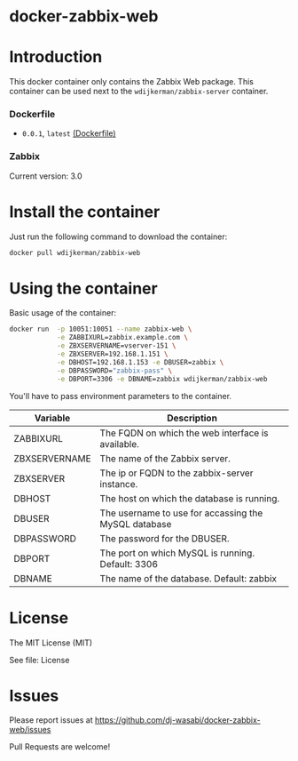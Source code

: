# docker-zabbix-web

# Introduction

This docker container only contains the Zabbix Web package. This container can be used next to the `wdijkerman/zabbix-server` container.

### Dockerfile
- `0.0.1`, `latest` [(Dockerfile)](https://github.com/dj-wasabi/docker-zabbix-web/blob/master/Dockerfile)

### Zabbix

Current version: 3.0

# Install the container

Just run the following command to download the container:

```bash
docker pull wdijkerman/zabbix-web
```

# Using the container

Basic usage of the container:

```bash
docker run  -p 10051:10051 --name zabbix-web \
            -e ZABBIXURL=zabbix.example.com \
            -e ZBXSERVERNAME=vserver-151 \
            -e ZBXSERVER=192.168.1.151 \
            -e DBHOST=192.168.1.153 -e DBUSER=zabbix \
            -e DBPASSWORD="zabbix-pass" \
            -e DBPORT=3306 -e DBNAME=zabbix wdijkerman/zabbix-web
```

You'll have to pass environment parameters to the container. 

| Variable      | Description|
| --------------|-------------|
| ZABBIXURL     | The FQDN on which the web interface is available.|
| ZBXSERVERNAME | The name of the Zabbix server.|
| ZBXSERVER     | The ip or FQDN to the zabbix-server instance.|
| DBHOST        | The host on which the database is running. |
| DBUSER        | The username to use for accassing the MySQL database|
| DBPASSWORD    | The password for the DBUSER. |
| DBPORT        | The port on which MySQL is running. Default: 3306 |
| DBNAME        | The name of the database. Default: zabbix|

# License

The MIT License (MIT)

See file: License

# Issues

Please report issues at https://github.com/dj-wasabi/docker-zabbix-web/issues 

Pull Requests are welcome!
